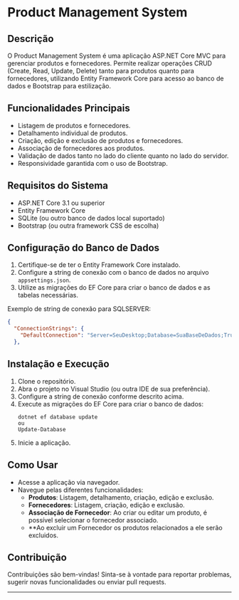 # Product Management System

## Descrição
O Product Management System é uma aplicação ASP.NET Core MVC para gerenciar produtos e fornecedores. Permite realizar operações CRUD (Create, Read, Update, Delete) tanto para produtos quanto para fornecedores, utilizando Entity Framework Core para acesso ao banco de dados e Bootstrap para estilização.

## Funcionalidades Principais
- Listagem de produtos e fornecedores.
- Detalhamento individual de produtos.
- Criação, edição e exclusão de produtos e fornecedores.
- Associação de fornecedores aos produtos.
- Validação de dados tanto no lado do cliente quanto no lado do servidor.
- Responsividade garantida com o uso de Bootstrap.

## Requisitos do Sistema
- ASP.NET Core 3.1 ou superior
- Entity Framework Core
- SQLite (ou outro banco de dados local suportado)
- Bootstrap (ou outra framework CSS de escolha)

## Configuração do Banco de Dados
1. Certifique-se de ter o Entity Framework Core instalado.
2. Configure a string de conexão com o banco de dados no arquivo `appsettings.json`.
3. Utilize as migrações do EF Core para criar o banco de dados e as tabelas necessárias.

Exemplo de string de conexão para SQLSERVER:
```json
{
  "ConnectionStrings": {
    "DefaultConnection": "Server=SeuDesktop;Database=SuaBaseDeDados;TrustServerCertificate=true;Trusted_Connection=True;MultipleActiveResultSets=true"
  },
```

## Instalação e Execução
1. Clone o repositório.
2. Abra o projeto no Visual Studio (ou outra IDE de sua preferência).
3. Configure a string de conexão conforme descrito acima.
4. Execute as migrações do EF Core para criar o banco de dados:
   ```
   dotnet ef database update
   ou
   Update-Database
   ```
5. Inicie a aplicação.

## Como Usar
- Acesse a aplicação via navegador.
- Navegue pelas diferentes funcionalidades:
  - **Produtos**: Listagem, detalhamento, criação, edição e exclusão.
  - **Fornecedores**: Listagem, criação, edição e exclusão.
  - **Associação de Fornecedor**: Ao criar ou editar um produto, é possível selecionar o fornecedor associado.
  - **Ao excluir um Fornecedor os produtos relacionados a ele serão excluidos.

## Contribuição
Contribuições são bem-vindas! Sinta-se à vontade para reportar problemas, sugerir novas funcionalidades ou enviar pull requests.

---
